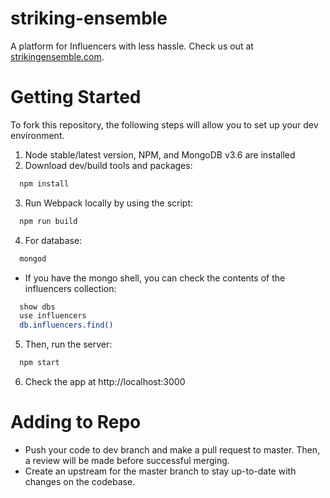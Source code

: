 # striking-ensemble

A platform for Influencers with less hassle. Check us out at [strikingensemble.com](http://www.strikingensemble.com).

# Getting Started

To fork this repository, the following steps will allow you to set up your dev environment.

1. Node stable/latest version, NPM, and MongoDB v3.6 are installed
2. Download dev/build tools and packages:
```sh
  npm install
```
3. Run Webpack locally by using the script:
```sh
  npm run build
```
4. For database:
```sh
  mongod
```
  * If you have the mongo shell, you can check the contents of the influencers collection:
  ```sh
    show dbs
    use influencers
    db.influencers.find()
  ```
5. Then, run the server:
```sh
  npm start
```
6. Check the app at http://localhost:3000

# Adding to Repo

* Push your code to dev branch and make a pull request to master. Then, a review will be made before successful merging.
* Create an upstream for the master branch to stay up-to-date with changes on the codebase.
